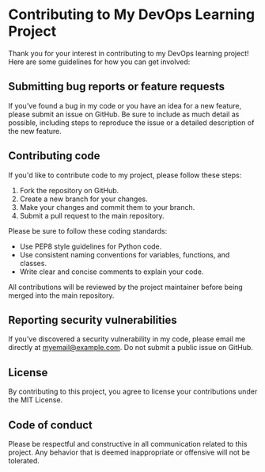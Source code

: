 # Contributing to My DevOps Learning Project

Thank you for your interest in contributing to my DevOps learning project! Here are some guidelines for how you can get involved:

## Submitting bug reports or feature requests

If you've found a bug in my code or you have an idea for a new feature, please submit an issue on GitHub. Be sure to include as much detail as possible, including steps to reproduce the issue or a detailed description of the new feature.

## Contributing code

If you'd like to contribute code to my project, please follow these steps:

1. Fork the repository on GitHub.
2. Create a new branch for your changes.
3. Make your changes and commit them to your branch.
4. Submit a pull request to the main repository.

Please be sure to follow these coding standards:

- Use PEP8 style guidelines for Python code.
- Use consistent naming conventions for variables, functions, and classes.
- Write clear and concise comments to explain your code.

All contributions will be reviewed by the project maintainer before being merged into the main repository.

## Reporting security vulnerabilities

If you've discovered a security vulnerability in my code, please email me directly at myemail@example.com. Do not submit a public issue on GitHub.

## License

By contributing to this project, you agree to license your contributions under the MIT License.

## Code of conduct

Please be respectful and constructive in all communication related to this project. Any behavior that is deemed inappropriate or offensive will not be tolerated.
